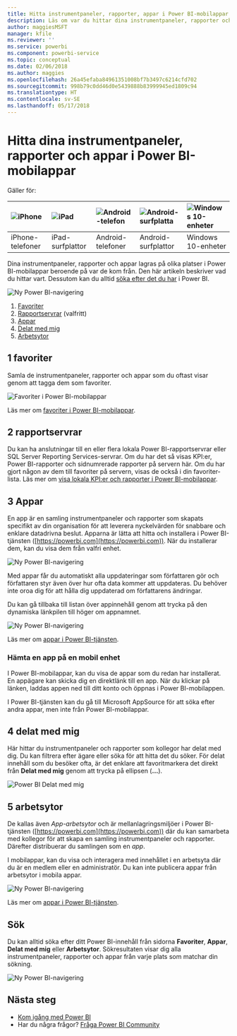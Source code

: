 ```yaml
---
title: Hitta instrumentpaneler, rapporter, appar i Power BI-mobilappar
description: Läs om var du hittar dina instrumentpaneler, rapporter och appar i Power BI-mobilapparna, beroende på var de kom från.
author: maggiesMSFT
manager: kfile
ms.reviewer: ''
ms.service: powerbi
ms.component: powerbi-service
ms.topic: conceptual
ms.date: 02/06/2018
ms.author: maggies
ms.openlocfilehash: 26a45efaba84961351008bf7b3497c6214cfd702
ms.sourcegitcommit: 998b79c0dd46d0e5439888b83999945ed1809c94
ms.translationtype: HT
ms.contentlocale: sv-SE
ms.lasthandoff: 05/17/2018
---
```

# <a name="find-your-dashboards-reports-and-apps-in-the-power-bi-mobile-apps"></a>Hitta dina instrumentpaneler, rapporter och appar i Power BI-mobilappar
Gäller för:

| ![iPhone](media/mobile-apps-find-content-mobile-devices/iphone-logo-50-px.png) | ![iPad](media/mobile-apps-find-content-mobile-devices/ipad-logo-50-px.png) | ![Android-telefon](media/mobile-apps-find-content-mobile-devices/android-phone-logo-50-px.png) | ![Android-surfplatta](media/mobile-apps-find-content-mobile-devices/android-tablet-logo-50-px.png) | ![Windows 10-enheter](media/mobile-apps-find-content-mobile-devices/win-10-logo-50-px.png) |
|:--- |:--- |:--- |:--- |:--- |
| iPhone-telefoner |iPad-surfplattor |Android-telefoner |Android-surfplattor |Windows 10-enheter |

Dina instrumentpaneler, rapporter och appar lagras på olika platser i Power BI-mobilappar beroende på var de kom från. Den här artikeln beskriver vad du hittar vart. Dessutom kan du alltid [söka efter det du har](mobile-apps-find-content-mobile-devices.md#search) i Power BI. 

![Ny Power BI-navigering](media/mobile-apps-find-content-mobile-devices/power-bi-mobile-find-content.png)

1. [Favoriter](mobile-apps-find-content-mobile-devices.md#1-favorites)
2. [Rapportservrar](mobile-apps-find-content-mobile-devices.md#2-report-servers) (valfritt)
3. [Appar](mobile-apps-find-content-mobile-devices.md#3-apps)
4. [Delat med mig](mobile-apps-find-content-mobile-devices.md#4-shared-with-me)
5. [Arbetsytor](mobile-apps-find-content-mobile-devices.md#5-workspaces)

## <a name="1-favorites"></a>1 favoriter
Samla de instrumentpaneler, rapporter och appar som du oftast visar genom att tagga dem som favoriter. 

![Favoriter i Power BI-mobilappar](media/mobile-apps-find-content-mobile-devices/power-bi-android-favorites-reports.png)

Läs mer om [favoriter i Power BI-mobilappar](mobile-apps-favorites.md).

## <a name="2-report-servers"></a>2 rapportservrar
Du kan ha anslutningar till en eller flera lokala Power BI-rapportservrar eller SQL Server Reporting Services-servrar. Om du har det så visas KPI:er, Power BI-rapporter och sidnumrerade rapporter på servern här. Om du har gjort någon av dem till favoriter på servern, visas de också i din favoriter-lista. Läs mer om [visa lokala KPI:er och rapporter i Power BI-mobilappar](mobile-app-ssrs-kpis-mobile-on-premises-reports.md).

## <a name="3-apps"></a>3 Appar
En app är en samling instrumentpaneler och rapporter som skapats specifikt av din organisation för att leverera nyckelvärden för snabbare och enklare datadrivna beslut. Apparna är lätta att hitta och installera i Power BI-tjänsten ([https://powerbi.com](https://powerbi.com)). När du installerar dem, kan du visa dem från valfri enhet. 

![Ny Power BI-navigering](media/mobile-apps-find-content-mobile-devices/power-bi-apps-mobile-apps.png)

Med appar får du automatiskt alla uppdateringar som författaren gör och författaren styr även över hur ofta data kommer att uppdateras. Du behöver inte oroa dig för att hålla dig uppdaterad om författarens ändringar.

Du kan gå tillbaka till listan över appinnehåll genom att trycka på den dynamiska länkpilen till höger om appnamnet.

![Ny Power BI-navigering](media/mobile-apps-find-content-mobile-devices/power-bi-it-spend-app-android.png)

Läs mer om [appar i Power BI-tjänsten](service-install-use-apps.md).

### <a name="get-an-app-on-a-mobile-device"></a>Hämta en app på en mobil enhet
I Power BI-mobilappar, kan du visa de appar som du redan har installerat. En appägare kan skicka dig en direktlänk till en app. När du klickar på länken, laddas appen ned till ditt konto och öppnas i Power BI-mobilappen. 

I Power BI-tjänsten kan du gå till Microsoft AppSource för att söka efter andra appar, men inte från Power BI-mobilappar. 

## <a name="4-shared-with-me"></a>4 delat med mig
Här hittar du instrumentpaneler och rapporter som kollegor har delat med dig. Du kan filtrera efter ägare eller söka för att hitta det du söker. För delat innehåll som du besöker ofta, är det enklare att favoritmarkera det direkt från **Delat med mig** genom att trycka på ellipsen (**...**).

![Power BI Delat med mig](media/mobile-apps-find-content-mobile-devices/power-bi-android-shared-fave.png)

## <a name="5-workspaces"></a>5 arbetsytor
De kallas även *App-arbetsytor* och är mellanlagringsmiljöer i Power BI-tjänsten ([https://powerbi.com](https://powerbi.com)) där du kan samarbeta med kollegor för att skapa en samling instrumentpaneler och rapporter. Därefter distribuerar du samlingen som en *app*. 

I mobilappar, kan du visa och interagera med innehållet i en arbetsyta där du är en medlem eller en administratör. Du kan inte publicera appar från arbetsytor i mobila appar.

![Ny Power BI-navigering](media/mobile-apps-find-content-mobile-devices/power-bi-mobile-workspaces-home-android.png)

Läs mer om [appar i Power BI-tjänsten](service-install-use-apps.md).

## <a name="search"></a>Sök
Du kan alltid söka efter ditt Power BI-innehåll från sidorna **Favoriter**, **Appar**, **Delat med mig** eller **Arbetsytor**. Sökresultaten visar dig alla instrumentpaneler, rapporter och appar från varje plats som matchar din sökning. 

![Ny Power BI-navigering](media/mobile-apps-find-content-mobile-devices/power-bi-mobile-search.png)

## <a name="next-steps"></a>Nästa steg
* [Kom igång med Power BI](service-get-started.md)
* Har du några frågor? [Fråga Power BI Community](http://community.powerbi.com/)

